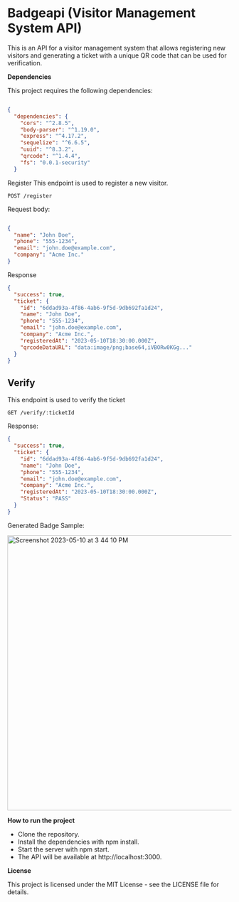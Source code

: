 # Badgeapi (Visitor Management System API)

This is an API for a visitor management system that allows registering new visitors and generating a ticket with a unique QR code that can be used for verification.

**Dependencies**

This project requires the following dependencies:

```json

{
  "dependencies": {
    "cors": "^2.8.5",
    "body-parser": "^1.19.0",
    "express": "^4.17.2",
    "sequelize": "^6.6.5",
    "uuid": "^8.3.2",
    "qrcode": "^1.4.4",
    "fs": "0.0.1-security"
  }

```

Register
This endpoint is used to register a new visitor.


```shell
POST /register

```

Request body:

```json

{
  "name": "John Doe",
  "phone": "555-1234",
  "email": "john.doe@example.com",
  "company": "Acme Inc."
}


```

Response

```json
{
  "success": true,
  "ticket": {
    "id": "6ddad93a-4f86-4ab6-9f5d-9db692fa1d24",
    "name": "John Doe",
    "phone": "555-1234",
    "email": "john.doe@example.com",
    "company": "Acme Inc.",
    "registeredAt": "2023-05-10T18:30:00.000Z",
    "qrcodeDataURL": "data:image/png;base64,iVBORw0KGg..."
  }
}

```

## Verify

This endpoint is used to verify the ticket

```shell
GET /verify/:ticketId
```

Response:

```json
{
  "success": true,
  "ticket": {
    "id": "6ddad93a-4f86-4ab6-9f5d-9db692fa1d24",
    "name": "John Doe",
    "phone": "555-1234",
    "email": "john.doe@example.com",
    "company": "Acme Inc.",
    "registeredAt": "2023-05-10T18:30:00.000Z",
    "Status": "PASS"
  }
}


```

Generated Badge Sample:

<img width="619" alt="Screenshot 2023-05-10 at 3 44 10 PM" src="https://github.com/ajamous/badgeapi/assets/19316784/972dc418-0d4f-4e50-92b5-cd7668568726">



**How to run the project**

- Clone the repository.
- Install the dependencies with npm install.
- Start the server with npm start.
- The API will be available at http://localhost:3000.

**License**

This project is licensed under the MIT License - see the LICENSE file for details.
